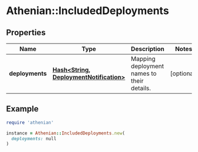 # Athenian::IncludedDeployments

## Properties

| Name | Type | Description | Notes |
| ---- | ---- | ----------- | ----- |
| **deployments** | [**Hash&lt;String, DeploymentNotification&gt;**](DeploymentNotification.md) | Mapping deployment names to their details. | [optional] |

## Example

```ruby
require 'athenian'

instance = Athenian::IncludedDeployments.new(
  deployments: null
)
```

